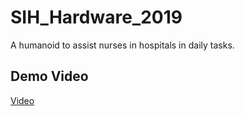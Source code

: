 # SIH_Hardware_2019

A humanoid to assist nurses in hospitals in daily tasks.

## Demo Video
[Video](https://youtu.be/-Me__cioKmk)
